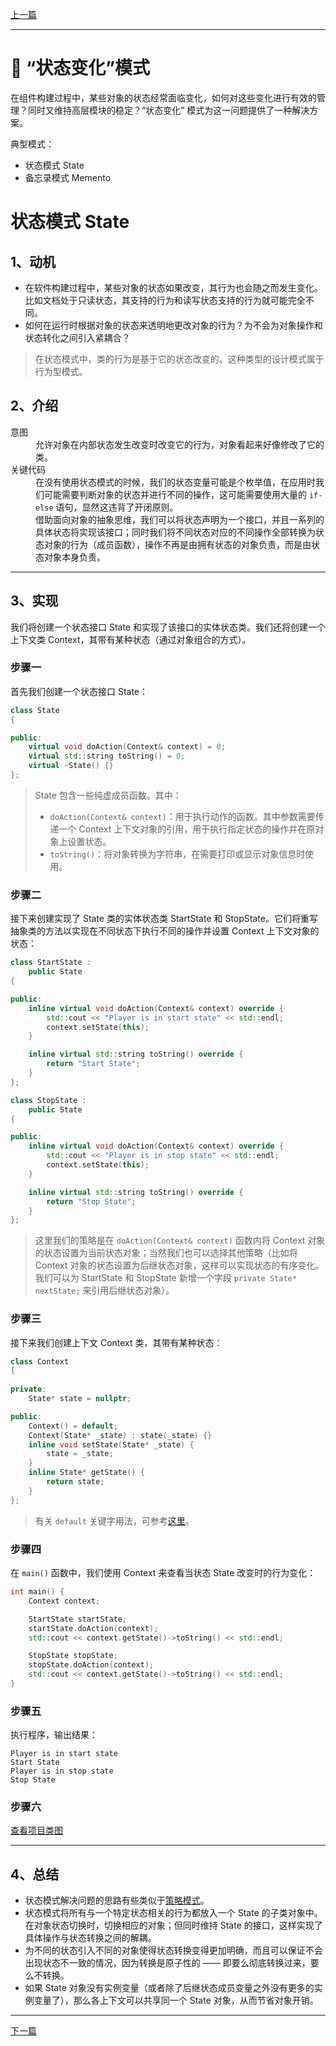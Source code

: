 [上一篇](../Mediator%20Pattern/README.md)

---

# 💠 “状态变化”模式

在组件构建过程中，某些对象的状态经常面临变化，如何对这些变化进行有效的管理？同时又维持高层模块的稳定？“状态变化” 模式为这一问题提供了一种解决方案。

典型模式：
* 状态模式 State
* 备忘录模式 Memento

# 状态模式 State

## 1、动机

* 在软件构建过程中，某些对象的状态如果改变，其行为也会随之而发生变化。比如文档处于只读状态，其支持的行为和读写状态支持的行为就可能完全不同。
* 如何在运行时根据对象的状态来透明地更改对象的行为？为不会为对象操作和状态转化之间引入紧耦合？

> 在状态模式中，类的行为是基于它的状态改变的。这种类型的设计模式属于行为型模式。

## 2、介绍

<dl>
    <dt>意图</dt>
    <dd>允许对象在内部状态发生改变时改变它的行为，对象看起来好像修改了它的类。</dd>
    <dt>关键代码</dt>
    <dd>在没有使用状态模式的时候，我们的状态变量可能是个枚举值，在应用时我们可能需要判断对象的状态并进行不同的操作，这可能需要使用大量的 <code>if-else</code> 语句，显然这违背了开闭原则。<br>借助面向对象的抽象思维，我们可以将状态声明为一个接口，并且一系列的具体状态将实现该接口；同时我们将不同状态对应的不同操作全部转换为状态对象的行为（成员函数），操作不再是由拥有状态的对象负责，而是由状态对象本身负责。</dd>
</dl>

---

## 3、实现

我们将创建一个状态接口 State 和实现了该接口的实体状态类。我们还将创建一个上下文类 Context，其带有某种状态（通过对象组合的方式）。

### 步骤一

首先我们创建一个状态接口 State：

```cpp
class State
{

public:
	virtual void doAction(Context& context) = 0;
	virtual std::string toString() = 0;
	virtual ~State() {}
};
```

> State 包含一些纯虚成员函数。其中：
> * `doAction(Context& context)`：用于执行动作的函数。其中参数需要传递一个 Context 上下文对象的引用，用于执行指定状态的操作并在原对象上设置状态。
> * `toString()`：将对象转换为字符串，在需要打印或显示对象信息时使用。

### 步骤二

接下来创建实现了 State 类的实体状态类 StartState 和 StopState。它们将重写抽象类的方法以实现在不同状态下执行不同的操作并设置 Context 上下文对象的状态：

```cpp
class StartState :
	public State
{

public:
	inline virtual void doAction(Context& context) override {
		std::cout << "Player is in start state" << std::endl;
		context.setState(this);
	}

	inline virtual std::string toString() override {
		return "Start State";
	}
};
```

```cpp
class StopState :
	public State
{

public:
	inline virtual void doAction(Context& context) override {
		std::cout << "Player is in stop state" << std::endl;
		context.setState(this);
	}

	inline virtual std::string toString() override {
		return "Stop State";
	}
};
```

> 这里我们的策略是在 `doAction(Context& context)` 函数内将 Context 对象的状态设置为当前状态对象；当然我们也可以选择其他策略（比如将 Context 对象的状态设置为后继状态对象，这样可以实现状态的有序变化。我们可以为 StartState 和 StopState 新增一个字段 `private State* nextState;` 来引用后继状态对象）。

### 步骤三

接下来我们创建上下文 Context 类，其带有某种状态：

```cpp
class Context
{
	
private:
	State* state = nullptr;

public:
	Context() = default;	
	Context(State* _state) : state(_state) {}
	inline void setState(State* _state) {
		state = _state;
	}
	inline State* getState() {
		return state;
	}
};
```

> 有关 `default` 关键字用法，可参考[这里](https://stackoverflow.com/questions/6502828/what-does-default-mean-after-a-class-function-declaration)。

### 步骤四

在 `main()` 函数中，我们使用 Context 来查看当状态 State 改变时的行为变化：

```cpp
int main() {
	Context context;

	StartState startState;
	startState.doAction(context);
	std::cout << context.getState()->toString() << std::endl;

	StopState stopState;
	stopState.doAction(context);
	std::cout << context.getState()->toString() << std::endl;
}
```

### 步骤五

执行程序，输出结果：

```plain
Player is in start state
Start State
Player is in stop state
Stop State
```

### 步骤六

[查看项目类图](https://learn.microsoft.com/zh-cn/visualstudio/ide/class-designer/designing-and-viewing-classes-and-types?view=vs-2022#add-class-diagrams-to-projects)

---

## 4、总结

* 状态模式解决问题的思路有些类似于[策略模式](../Strategy%20Pattern/README.md)。
* 状态模式将所有与一个特定状态相关的行为都放入一个 State 的子类对象中。在对象状态切换时，切换相应的对象；但同时维持 State 的接口，这样实现了具体操作与状态转换之间的解耦。
* 为不同的状态引入不同的对象使得状态转换变得更加明确，而且可以保证不会出现状态不一致的情况，因为转换是原子性的 —— 即要么彻底转换过来，要么不转换。
* 如果 State 对象没有实例变量（或者除了后继状态成员变量之外没有更多的实例变量了），那么各上下文可以共享同一个 State 对象，从而节省对象开销。

---

[下一篇](../Memento%20Pattern/README.md)